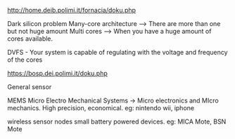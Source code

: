 http://home.deib.polimi.it/fornacia/doku.php


Dark silicon problem
Many-core architecture --> There are more than one but not huge amount
Multi cores --> When you have a huge amount of cores available.


DVFS - Your system is capable of regulating with the voltage and frequency
of the cores




https://bosp.dei.polimi.it/doku.php


General sensor


MEMS Micro Electro Mechanical  Systems -> Micro electronics and MIcro
mechanics. High precision, economical. eg: nintendo wii, iphone


wireless sensor nodes small battery powered devices. eg: MICA Mote, BSN
Mote
